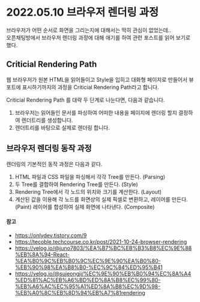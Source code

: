 # 2022.05.10 브라우저 렌더링 과정
브라우저가 어떤 순서로 화면을 그리는지에 대해서는 딱히 관심이 없었는데..    
오픈채팅방에서 브라우저 렌더링 과정에 대해 애기를 하여 관련 포스트를 읽어 보기로 했다.

## Criticial Rendering Path
웹 브라우저가 원본 HTML을 읽어들이고 Style을 입히고 대화형 페이지로 만들어서 뷰포트에 표시하기까지의 과정을 Criticial Rendering Path라고 합니다.

Criticial Rendering Path 를 대략 두 단계로 나눈다면, 다음과 같습니다.
1. 브라우저는 읽어들인 문서를 파싱하여 어떠한 내용을 페이지에 렌더링 할지 결정하여 렌더트리를 생성합니다.
2. 렌더트리를 바탕으로 실제로 렌더링 합니다.

## 브라우저 렌더링 동작 과정
렌더링의 기본적인 동작 과정은 다음과 같다.

1. HTML 파일과 CSS 파일을 파싱해서 각각 Tree를 만든다. (Parsing)
2. 두 Tree를 결합하여 Rendering Tree를 만든다. (Style)
3. Rendering Tree에서 각 노드의 위치와 크기를 계산한다. (Layout)
4. 계산된 값을 이용해 각 노드를 화면상의 실제 픽셀로 변환하고, 레이어를 만든다. (Paint)
레이어를 합성하여 실제 화면에 나타낸다. (Composite)

#### 참고 
- https://onlydev.tistory.com/9
- https://tecoble.techcourse.co.kr/post/2021-10-24-browser-rendering
- https://velog.io/@juno7803/%EA%B7%BC%EB%B3%B8%EC%9E%88%EB%8A%94-React-%EA%B0%9C%EB%B0%9C%EC%9E%90%EA%B0%80-%EB%90%98%EA%B8%B0-%EC%9C%84%ED%95%B41
- https://velog.io/@sujeongji/%EC%9E%90%EB%B0%94%EC%8A%A4%ED%81%AC%EB%A6%BD%ED%8A%B8%EC%99%80-%EB%A6%AC%EC%95%A1%ED%8A%B8%EC%9D%98-%EB%A0%8C%EB%8D%94%EB%A7%81rendering
